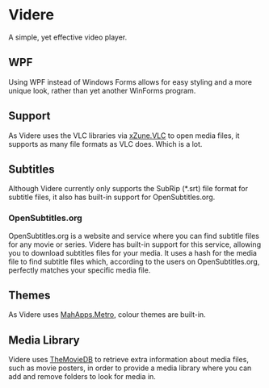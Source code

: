 # Videre
A simple, yet effective video player.

## WPF
Using WPF instead of Windows Forms allows for easy styling and a more unique look, rather than yet another WinForms program.

## Support
As Videre uses the VLC libraries via [xZune.VLC](https://github.com/higankanshi/xZune.Vlc) to open media files, it supports as many file formats as VLC does. Which is a lot.

## Subtitles
Although Videre currently only supports the SubRip (*.srt) file format for subtitle files, it also has built-in support for OpenSubtitles.org.

### OpenSubtitles.org
OpenSubtitles.org is a website and service where you can find subtitle files for any movie or series. Videre has built-in support for this service,
allowing you to download subtitles files for your media. It uses a hash for the media file to find subtitle files which, according to the users on
OpenSubtitles.org, perfectly matches your specific media file.

## Themes
As Videre uses [MahApps.Metro](https://github.com/MahApps/MahApps.Metro), colour themes are built-in.

## Media Library
Videre uses [TheMovieDB](https://www.themoviedb.org/) to retrieve extra information about media files, such as movie posters, in order to provide a media library where you can add and remove folders to look for media in.
